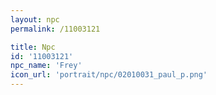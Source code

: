 ```yaml
---
layout: npc
permalink: /11003121

title: Npc
id: '11003121'
npc_name: 'Frey'
icon_url: 'portrait/npc/02010031_paul_p.png'
---
```

